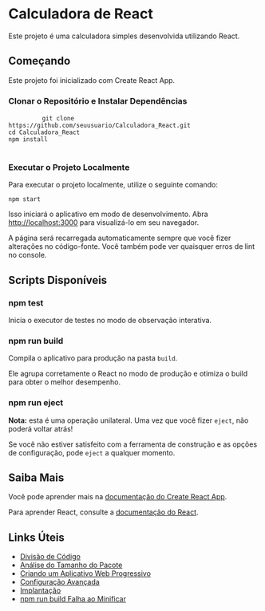 <h1>Calculadora de React</h1>
    <p>Este projeto é uma calculadora simples desenvolvida utilizando React.</p>

  <h2>Começando</h2>
    <p>Este projeto foi inicializado com Create React App.</p>

   <h3>Clonar o Repositório e Instalar Dependências</h3>
    <pre>
        <code>git clone https://github.com/seuusuario/Calculadora_React.git
cd Calculadora_React
npm install</code>
    </pre>

   <h3>Executar o Projeto Localmente</h3>
    <p>Para executar o projeto localmente, utilize o seguinte comando:</p>
    <pre><code>npm start</code></pre>
    <p>Isso iniciará o aplicativo em modo de desenvolvimento. Abra <a href="http://localhost:3000">http://localhost:3000</a> para visualizá-lo em seu navegador.</p>
    <p>A página será recarregada automaticamente sempre que você fizer alterações no código-fonte. Você também pode ver quaisquer erros de lint no console.</p>

  <h2>Scripts Disponíveis</h2>

  <h3>npm test</h3>
    <p>Inicia o executor de testes no modo de observação interativa.</p>

  <h3>npm run build</h3>
    <p>Compila o aplicativo para produção na pasta <code>build</code>.</p>
    <p>Ele agrupa corretamente o React no modo de produção e otimiza o build para obter o melhor desempenho.</p>

  <h3>npm run eject</h3>
    <p><strong>Nota:</strong> esta é uma operação unilateral. Uma vez que você fizer <code>eject</code>, não poderá voltar atrás!</p>
    <p>Se você não estiver satisfeito com a ferramenta de construção e as opções de configuração, pode <code>eject</code> a qualquer momento.</p>
    <h2>Saiba Mais</h2>
    <p>Você pode aprender mais na <a href="https://facebook.github.io/create-react-app/docs/getting-started">documentação do Create React App</a>.</p>
    <p>Para aprender React, consulte a <a href="https://reactjs.org/">documentação do React</a>.</p>
    <h2>Links Úteis</h2>
    <ul>
        <li><a href="https://facebook.github.io/create-react-app/docs/code-splitting">Divisão de Código</a></li>
        <li><a href="https://facebook.github.io/create-react-app/docs/analyzing-the-bundle-size">Análise do Tamanho do Pacote</a></li>
        <li><a href="https://facebook.github.io/create-react-app/docs/making-a-progressive-web-app">Criando um Aplicativo Web Progressivo</a></li>
        <li><a href="https://facebook.github.io/create-react-app/docs/advanced-configuration">Configuração Avançada</a></li>
        <li><a href="https://facebook.github.io/create-react-app/docs/deployment">Implantação</a></li>
        <li><a href="https://facebook.github.io/create-react-app/docs/troubleshooting#npm-run-build-fails-to-minify">npm run build Falha ao Minificar</a></li>
    </ul>
